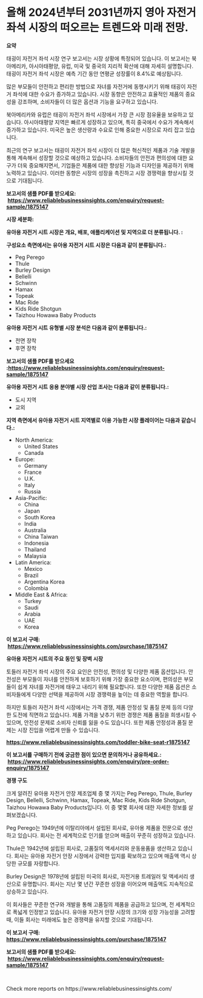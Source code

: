 <p><h1>올해 2024년부터 2031년까지 영아 자전거 좌석 시장의 떠오르는 트렌드와 미래 전망.</h1></p><p><strong>요약</strong></p>
<p><p>태굉이 자전거 좌석 시장 연구 보고서는 시장 상황에 특정되어 있습니다. 이 보고서는 북아메리카, 아시아태평양, 유럽, 미국 및 중국의 지리적 확산에 대해 자세히 설명합니다. 태굉이 자전거 좌석 시장은 예측 기간 동안 연평균 성장률이 8.4%로 예상됩니다. </p><p>많은 부모들이 안전하고 편리한 방법으로 자녀를 자전거에 동행시키기 위해 태굉이 자전거 좌석에 대한 수요가 증가하고 있습니다. 시장 동향은 안전하고 효율적인 제품의 중요성을 강조하며, 소비자들이 더 많은 옵션과 기능을 요구하고 있습니다. </p><p>북아메리카와 유럽은 태굉이 자전거 좌석 시장에서 가장 큰 시장 점유율을 보유하고 있습니다. 아시아태평양 지역은 빠르게 성장하고 있으며, 특히 중국에서 수요가 계속해서 증가하고 있습니다. 미국은 높은 생산량과 수요로 인해 중요한 시장으로 자리 잡고 있습니다. </p><p>최근의 연구 보고서는 태굉이 자전거 좌석 시장이 더 많은 혁신적인 제품과 기술 개발을 통해 계속해서 성장할 것으로 예상하고 있습니다. 소비자들의 안전과 편의성에 대한 요구가 더욱 중요해지면서, 기업들은 제품에 대한 향상된 기능과 디자인을 제공하기 위해 노력하고 있습니다. 이러한 동향은 시장의 성장을 촉진하고 시장 경쟁력을 향상시킬 것으로 기대됩니다.</p></p>
<p><strong>보고서의 샘플 PDF를 받으세요: &nbsp;<a href="https://www.reliablebusinessinsights.com/enquiry/request-sample/1875147">https://www.reliablebusinessinsights.com/enquiry/request-sample/1875147</a></strong></p>
<p><strong>시장 세분화:</strong></p>
<p><strong> 유아용 자전거 시트 시장은 개요, 배포, 애플리케이션 및 지역으로 더 분류됩니다. :</strong></p>
<p><strong>구성요소 측면에서는 유아용 자전거 시트 시장은 다음과 같이 분류됩니다.:</strong></p>
<p><ul><li>Peg Perego</li><li>Thule</li><li>Burley Design</li><li>Bellelli</li><li>Schwinn</li><li>Hamax</li><li>Topeak</li><li>Mac Ride</li><li>Kids Ride Shotgun</li><li>Taizhou Howawa Baby Products</li></ul></p>
<p><strong> 유아용 자전거 시트 유형별 시장 분석은 다음과 같이 분류됩니다.:</strong></p>
<p><ul><li>전면 장착</li><li>후면 장착</li></ul></p>
<p><strong>보고서의 샘플 PDF를 받으세요 :<a href="https://www.reliablebusinessinsights.com/enquiry/request-sample/1875147">https://www.reliablebusinessinsights.com/enquiry/request-sample/1875147</a></strong></p>
<p><strong> 유아용 자전거 시트 응용 분야별 시장 산업 조사는 다음과 같이 분류됩니다.:</strong></p>
<p><ul><li>도시 지역</li><li>교외</li></ul></p>
<p><strong>지역 측면에서 유아용 자전거 시트 지역별로 이용 가능한 시장 플레이어는 다음과 같습니다.:</strong></p>
<p><ul>
    <li>
        North America:
        <ul>
            <li>United States</li>
            <li>Canada</li>
        </ul>
    </li>
    <li>
        Europe:
        <ul>
            <li>Germany</li>
            <li>France</li>
            <li>U.K.</li>
            <li>Italy</li>
            <li>Russia</li>
        </ul>
    </li>
    <li>
        Asia-Pacific:
        <ul>
            <li>China</li>
            <li>Japan</li>
            <li>South Korea</li>
            <li>India</li>
            <li>Australia</li>
            <li>China Taiwan</li>
            <li>Indonesia</li>
            <li>Thailand</li>
            <li>Malaysia</li>
        </ul>
    </li>
    <li>
        Latin America:
        <ul>
            <li>Mexico</li>
            <li>Brazil</li>
            <li>Argentina Korea</li>
            <li>Colombia</li>
        </ul>
    </li>
    <li>
        Middle East & Africa:
        <ul>
            <li>Turkey</li>
            <li>Saudi</li>
            <li>Arabia</li>
            <li>UAE</li>
            <li>Korea</li>
        </ul>
    </li>
    </ul></p>
<p><strong>이 보고서 구매: &nbsp;<a href="https://www.reliablebusinessinsights.com/purchase/1875147">https://www.reliablebusinessinsights.com/purchase/1875147</a></strong></p>
<p><strong>유아용 자전거 시트의 주요 동인 및 장벽 시장</strong></p>
<p><p>토들러 자전거 좌석 시장의 주요 요인은 안전성, 편의성 및 다양한 제품 옵션입니다. 안전성은 부모들이 자녀를 안전하게 보호하기 위해 가장 중요한 요소이며, 편의성은 부모들이 쉽게 자녀를 자전거에 태우고 내리기 위해 필요합니다. 또한 다양한 제품 옵션은 소비자들에게 다양한 선택을 제공하여 시장 경쟁력을 높이는 데 중요한 역할을 합니다.</p><p>하지만 토들러 자전거 좌석 시장에서는 가격 경쟁, 제품 안정성 및 품질 문제 등의 다양한 도전에 직면하고 있습니다. 제품 가격을 낮추기 위한 경쟁은 제품 품질을 희생시킬 수 있으며, 안전성 문제로 소비자 신뢰를 잃을 수도 있습니다. 또한 제품 안정성과 품질 문제는 시장 진입을 어렵게 만들 수 있습니다.</p></p>
<p><strong><a href="https://www.reliablebusinessinsights.com/toddler-bike-seat-r1875147">https://www.reliablebusinessinsights.com/toddler-bike-seat-r1875147</a></strong></p>
<p><strong>이 보고서를 구매하기 전에 궁금한 점이 있으면 문의하거나 공유하세요.: &nbsp;<a href="https://www.reliablebusinessinsights.com/enquiry/pre-order-enquiry/1875147">https://www.reliablebusinessinsights.com/enquiry/pre-order-enquiry/1875147</a></strong></p>
<p><strong>경쟁 구도</strong></p>
<p><p>크게 알려진 유아용 자전거 안장 제조업체 중 몇 가지는 Peg Perego, Thule, Burley Design, Bellelli, Schwinn, Hamax, Topeak, Mac Ride, Kids Ride Shotgun, Taizhou Howawa Baby Products입니다. 이 중 몇몇 회사에 대한 자세한 정보를 살펴보겠습니다.</p><p>Peg Perego는 1949년에 이탈리아에서 설립된 회사로, 유아용 제품을 전문으로 생산하고 있습니다. 회사는 전 세계적으로 인기를 얻으며 매출이 꾸준히 성장하고 있습니다.</p><p>Thule은 1942년에 설립된 회사로, 고품질의 액세서리와 운동용품을 생산하고 있습니다. 회사는 유아용 자전거 안장 시장에서 강력한 입지를 확보하고 있으며 매출액 역시 상당한 규모를 자랑합니다.</p><p>Burley Design은 1978년에 설립된 미국의 회사로, 자전거용 트레일러 및 액세서리 생산으로 유명합니다. 회사는 지난 몇 년간 꾸준한 성장을 이어오며 매출액도 지속적으로 상승하고 있습니다.</p><p>이 회사들은 꾸준한 연구와 개발을 통해 고품질의 제품을 공급하고 있으며, 전 세계적으로 폭넓게 인정받고 있습니다. 유아용 자전거 안장 시장의 크기와 성장 가능성을 고려할 때, 이들 회사는 미래에도 높은 경쟁력을 유지할 것으로 기대됩니다.</p></p>
<p><strong>이 보고서 구매: &nbsp; <a href="https://www.reliablebusinessinsights.com/purchase/1875147">https://www.reliablebusinessinsights.com/purchase/1875147</a></strong></p>
<p><strong>보고서의 샘플 PDF를 받으세요: &nbsp;<a href="https://www.reliablebusinessinsights.com/enquiry/request-sample/1875147">https://www.reliablebusinessinsights.com/enquiry/request-sample/1875147</a></strong><strong></strong></p>
<p>&nbsp;</p>
<p>Check more reports on https://www.reliablebusinessinsights.com/</p>